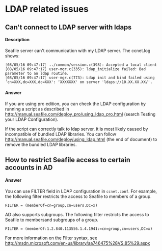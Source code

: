 # LDAP related issues

## Can't connect to LDAP server with ldaps

#### Description

Seafile server can't communication with my LDAP server. The ccnet.log shows:

```
[08/05/16 09:47:17] ../common/session.c(398): Accepted a local client
[08/05/16 09:47:17] user-mgr.c(335): ldap_initialize failed: Bad parameter to an ldap routine.
[08/05/16 09:47:17] user-mgr.c(773): Ldap init and bind failed using ‘cn=XXX,dc=XXX,dc=XXX': ‘XXXXXXX' on server 'ldaps://10.XX.XX.XX/'.
```

#### Answer

If you are using pro edition, you can check the LDAP configuration by running a script as described in  http://manual.seafile.com/deploy_pro/using_ldap_pro.html  (search Testing your LDAP Configuration).

If the script can correctly talk to ldap server, it is most likely caused by incompatible of bundled LDAP libraries. You can follow http://manual.seafile.com/deploy/using_ldap.html (the end of document) to remove the bundled LDAP libraries.


## How to restrict Seafile access to certain accounts in AD

#### Answer

You can use FILTER field in LDAP configuration in `ccnet.conf`. For example, the following filter restricts the access to Seafile to members of a group.

    FILTER = (memberOf=cn=group,cn=users,DC=x)

AD also supports subgroups. The following filter restricts the access to Seafile to membersand subgroups of a group.

    FILTER = (memberOf:1.2.840.113556.1.4.1941:=cn=group,cn=users,DC=x)

For more information on the Filter syntax, see http://msdn.microsoft.com/en-us/library/aa746475%28VS.85%29.aspx
